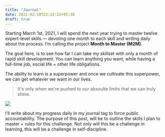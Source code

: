 ```yaml
---
title: "Journal"
date: 2021-02-18T22:22:22+05:30
draft: true
---
```


Starting March 1st, 2021, I will spend the next year trying to master twelve expert-level skills — devoting one month to each skill and writing daily about the process. I’m calling the project **Month to Master (M2M)**.

The goal here, is to see how far I can take my skillset with only a month of rapid skill development. You can learn anything you want, while having a full-time job, social life + other life obligations.

The ability to learn is a superpower and once we cultivate this superpower, we can get whatever we want in our lives.

> It's only when we're pushed to our absoulte limits that we can truly shine.

![](https://gph.is/g/ae1JWY8)

I’ll write about my progress daily in my journal tag to force public accountability. The purpose of this post, will be to outline the skills I plan to master + rules for this challenge. Not only will this be a challenge in learning, this will be a challenge in self-discipline.
